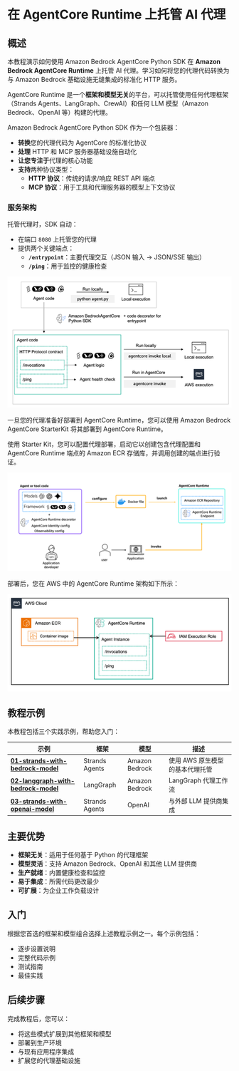 # 在 AgentCore Runtime 上托管 AI 代理

## 概述

本教程演示如何使用 Amazon Bedrock AgentCore Python SDK 在 **Amazon Bedrock AgentCore Runtime** 上托管 AI 代理。学习如何将您的代理代码转换为与 Amazon Bedrock 基础设施无缝集成的标准化 HTTP 服务。

AgentCore Runtime 是一个**框架和模型无关**的平台，可以托管使用任何代理框架（Strands Agents、LangGraph、CrewAI）和任何 LLM 模型（Amazon Bedrock、OpenAI 等）构建的代理。

Amazon Bedrock AgentCore Python SDK 作为一个包装器：

- **转换**您的代理代码为 AgentCore 的标准化协议
- **处理** HTTP 和 MCP 服务器基础设施自动化
- **让您专注于**代理的核心功能
- **支持**两种协议类型：
  - **HTTP 协议**：传统的请求/响应 REST API 端点
  - **MCP 协议**：用于工具和代理服务器的模型上下文协议

### 服务架构

托管代理时，SDK 自动：
- 在端口 `8080` 上托管您的代理
- 提供两个关键端点：
  - **`/entrypoint`**：主要代理交互（JSON 输入 → JSON/SSE 输出）
  - **`/ping`**：用于监控的健康检查

![托管代理](images/hosting_agent_python_sdk.png)

一旦您的代理准备好部署到 AgentCore Runtime，您可以使用 Amazon Bedrock AgentCore StarterKit 将其部署到 AgentCore Runtime。

使用 Starter Kit，您可以配置代理部署，启动它以创建包含代理配置和 AgentCore Runtime 端点的 Amazon ECR 存储库，并调用创建的端点进行验证。

![StarterKit](../images/runtime_overview.png)

部署后，您在 AWS 中的 AgentCore Runtime 架构如下所示：

![RuntimeArchitecture](../images/runtime_architecture.png)


## 教程示例

本教程包括三个实践示例，帮助您入门：

| 示例 | 框架 | 模型 | 描述 |
|---------|-----------|-------|--------------------------------------------|
| **[01-strands-with-bedrock-model](01-strands-with-bedrock-model)** | Strands Agents | Amazon Bedrock | 使用 AWS 原生模型的基本代理托管 |
| **[02-langgraph-with-bedrock-model](02-langgraph-with-bedrock-model)** | LangGraph | Amazon Bedrock | LangGraph 代理工作流 |
| **[03-strands-with-openai-model](03-strands-with-openai-model)** | Strands Agents | OpenAI | 与外部 LLM 提供商集成 |

## 主要优势

- **框架无关**：适用于任何基于 Python 的代理框架
- **模型灵活**：支持 Amazon Bedrock、OpenAI 和其他 LLM 提供商
- **生产就绪**：内置健康检查和监控
- **易于集成**：所需代码更改最少
- **可扩展**：为企业工作负载设计

## 入门

根据您首选的框架和模型组合选择上述教程示例之一。每个示例包括：
- 逐步设置说明
- 完整代码示例
- 测试指南
- 最佳实践

## 后续步骤

完成教程后，您可以：
- 将这些模式扩展到其他框架和模型
- 部署到生产环境
- 与现有应用程序集成
- 扩展您的代理基础设施